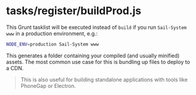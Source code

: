 # tasks/register/buildProd.js

This Grunt tasklist will be executed instead of `build` if you run `Sail-System www` in a production environment, e.g.:

```bash
NODE_ENV=production Sail-System www
```

This generates a folder containing your compiled (and usually minified)
assets.  The most common use case for this is bundling up files to
deploy to a CDN.

> This is also useful for building standalone applications with tools like PhoneGap or Electron.

<docmeta name="displayName" value="buildProd.js">
